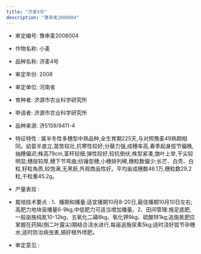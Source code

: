 ```yaml
---
title: "济麦4号"
description: "豫审麦2008004"
---
```

* 审定编号:  豫审麦2008004

*  作物名称:  小麦

*  品种名称:  济麦4号

*  审定年份:  2008

*  审定单位:  河南省

* 育种者:  济源市农业科学研究所

*  申请者:  济源市农业科学研究所

*  品种来源:  济5159/9411-4

*  特征特性 : 
属半冬性多穗型中熟品种,全生育期225天,与对照豫麦49熟期相同。幼苗半直立,苗势较壮,抗寒性较好;分蘖力强,成穗率高,春季起身拔节偏晚,抽穗偏迟;株高79cm,茎秆较细,弹性较好,较抗倒伏;株型紧凑,旗叶上举,干尖较明显;穗层较厚,穗下节弯曲;纺锤型穗,小穗排列稀,穗粒数偏少;长芒、白壳、白粒,籽粒角质,较饱满,无黑胚,外观商品性好。平均亩成穗数46.1万,穗粒数29.2粒,千粒重45.2g。
 
*  产量表现 : 


*  栽培技术要点 : 
1、播期和播量:适宜播期10月8-20日,最佳播期10月10日左右;高肥力地块亩播量6-9kg,中低肥力可适当增加播量。2、田间管理:施足底肥,一般亩施纯氮10-12kg、五氧化二磷8kg、氧化钾9kg、硫酸锌1kg;追施氮肥应掌握在药隔(倒二叶露尖)期结合浇水进行,每亩追施尿素5kg;适时浇好拔节孕穗水;适时防治病虫害,搞好根外喷肥。

*  审定意见 : 

